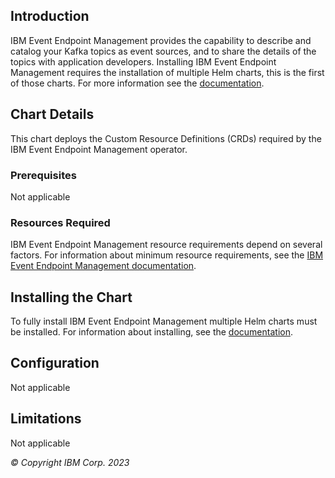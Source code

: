 ## Introduction
IBM Event Endpoint Management provides the capability to describe and catalog your Kafka topics as event sources, and to share the details of the topics with application developers.
Installing IBM Event Endpoint Management requires the installation of multiple Helm charts, this is the first of those charts.  For more information see the [documentation](https://ibm.biz/eem-documentation).

## Chart Details
This chart deploys the Custom Resource Definitions (CRDs) required by the IBM Event Endpoint Management operator.

### Prerequisites
Not applicable

### Resources Required
IBM Event Endpoint Management resource requirements depend on several factors. For information about minimum resource requirements, see the [IBM Event Endpoint Management documentation](https://ibm.biz/eem-documentation).

## Installing the Chart
To fully install IBM Event Endpoint Management multiple Helm charts must be installed.  For information about installing, see the [documentation](https://ibm.biz/eem-documentation).

## Configuration
Not applicable

## Limitations
Not applicable

*© Copyright IBM Corp. 2023*
